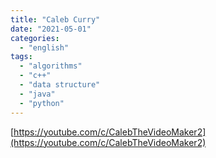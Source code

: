 ```yaml
---
title: "Caleb Curry"
date: "2021-05-01"
categories:
  - "english"
tags:
  - "algorithms"
  - "c++"
  - "data structure"
  - "java"
  - "python"
---
```


[https://youtube.com/c/CalebTheVideoMaker2](https://youtube.com/c/CalebTheVideoMaker2)
